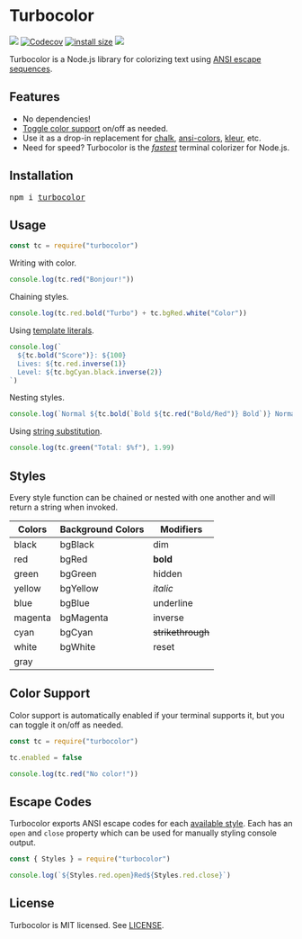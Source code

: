 # Turbocolor

[![](http://img.shields.io/travis/jorgebucaran/turbocolor.svg)](https://travis-ci.org/jorgebucaran/turbocolor)
[![Codecov](https://img.shields.io/codecov/c/github/jorgebucaran/turbocolor/master.svg)](https://codecov.io/gh/jorgebucaran/turbocolor)
[![install size](https://packagephobia.now.sh/badge?p=turbocolor)](https://packagephobia.now.sh/result?p=turbocolor)
[![](https://img.shields.io/npm/v/turbocolor.svg)](https://www.npmjs.org/package/turbocolor)

Turbocolor is a Node.js library for colorizing text using [ANSI escape sequences](https://en.wikipedia.org/wiki/ANSI_escape_code).

## Features

- No dependencies!
- [Toggle color support](#color-support) on/off as needed.
- Use it as a drop-in replacement for [chalk](https://github.com/chalk/chalk), [ansi-colors](https://github.com/doowb/ansi-colors), [kleur](https://github.com/lukeed/kleur), etc.
- Need for speed? Turbocolor is the [_fastest_](/bench) terminal colorizer for Node.js.

## Installation

<pre>
npm i <a href="https://www.npmjs.com/package/turbocolor">turbocolor</a>
</pre>

## Usage

```jsx
const tc = require("turbocolor")
```

Writing with color.

```jsx
console.log(tc.red("Bonjour!"))
```

Chaining styles.

```jsx
console.log(tc.red.bold("Turbo") + tc.bgRed.white("Color"))
```

Using [template literals](https://developer.mozilla.org/en-US/docs/Web/JavaScript/Reference/Template_literals).

```jsx
console.log(`
  ${tc.bold("Score")}: ${100}
  Lives: ${tc.red.inverse(1)}
  Level: ${tc.bgCyan.black.inverse(2)}
`)
```

Nesting styles.

```jsx
console.log(`Normal ${tc.bold(`Bold ${tc.red("Bold/Red")} Bold`)} Normal`)
```

Using [string substitution](https://nodejs.org/api/console.html#console_console_log_data_args).

```jsx
console.log(tc.green("Total: $%f"), 1.99)
```

## Styles

Every style function can be chained or nested with one another and will return a string when invoked.

| Colors  | Background Colors | Modifiers         |
| ------- | ----------------- | ----------------- |
| black   | bgBlack           | dim               |
| red     | bgRed             | **bold**          |
| green   | bgGreen           | hidden            |
| yellow  | bgYellow          | _italic_          |
| blue    | bgBlue            | underline         |
| magenta | bgMagenta         | inverse           |
| cyan    | bgCyan            | ~~strikethrough~~ |
| white   | bgWhite           | reset             |
| gray    |                   |                   |

## Color Support

Color support is automatically enabled if your terminal supports it, but you can toggle it on/off as needed.

```js
const tc = require("turbocolor")

tc.enabled = false

console.log(tc.red("No color!"))
```

## Escape Codes

Turbocolor exports ANSI escape codes for each [available style](#styles). Each has an `open` and `close` property which can be used for manually styling console output.

```jsx
const { Styles } = require("turbocolor")

console.log(`${Styles.red.open}Red${Styles.red.close}`)
```

## License

Turbocolor is MIT licensed. See [LICENSE](LICENSE.md).
